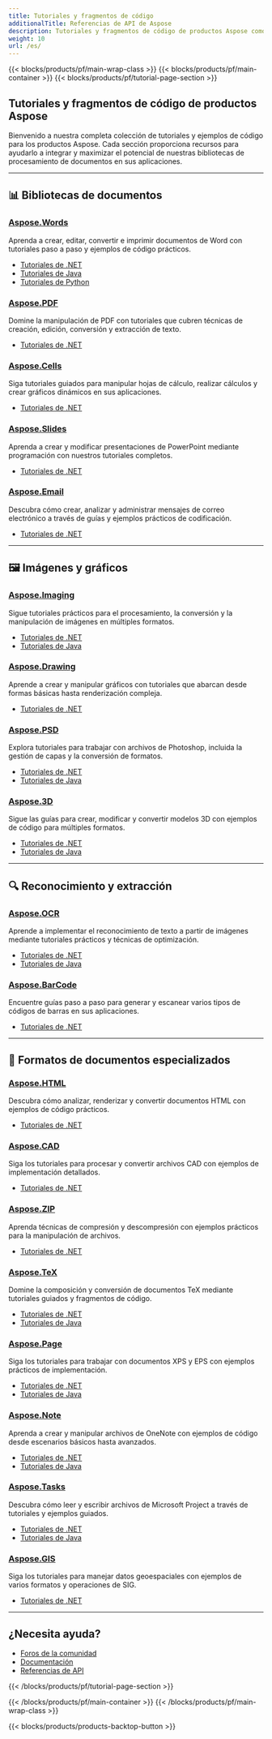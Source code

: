 ```yaml
---
title: Tutoriales y fragmentos de código
additionalTitle: Referencias de API de Aspose
description: Tutoriales y fragmentos de código de productos Aspose como Aspose.Words, Aspose.Cells, Aspose.PDF y otros productos. Incluye tutoriales básicos y avanzados sobre el uso de los productos Aspose.
weight: 10
url: /es/
---
```


{{< blocks/products/pf/main-wrap-class >}}
{{< blocks/products/pf/main-container >}}
{{< blocks/products/pf/tutorial-page-section >}}

## Tutoriales y fragmentos de código de productos Aspose

Bienvenido a nuestra completa colección de tutoriales y ejemplos de código para los productos Aspose. Cada sección proporciona recursos para ayudarlo a integrar y maximizar el potencial de nuestras bibliotecas de procesamiento de documentos en sus aplicaciones.

---

## 📊 Bibliotecas de documentos

### [Aspose.Words](./words/)
Aprenda a crear, editar, convertir e imprimir documentos de Word con tutoriales paso a paso y ejemplos de código prácticos.
- [Tutoriales de .NET](./words/net/)
- [Tutoriales de Java](./words/java/)
- [Tutoriales de Python](./words/python-net/)

### [Aspose.PDF](./pdf/)
Domine la manipulación de PDF con tutoriales que cubren técnicas de creación, edición, conversión y extracción de texto.
- [Tutoriales de .NET](./pdf/net/)

### [Aspose.Cells](./cells/)
Siga tutoriales guiados para manipular hojas de cálculo, realizar cálculos y crear gráficos dinámicos en sus aplicaciones.
- [Tutoriales de .NET](./cells/net/)

### [Aspose.Slides](./slides/)
Aprenda a crear y modificar presentaciones de PowerPoint mediante programación con nuestros tutoriales completos.
- [Tutoriales de .NET](./slides/net/)

### [Aspose.Email](./email/)
Descubra cómo crear, analizar y administrar mensajes de correo electrónico a través de guías y ejemplos prácticos de codificación.
- [Tutoriales de .NET](./email/net/)

---

## 🖼️ Imágenes y gráficos

### [Aspose.Imaging](./imaging/)
Sigue tutoriales prácticos para el procesamiento, la conversión y la manipulación de imágenes en múltiples formatos.
- [Tutoriales de .NET](./imaging/net/)
- [Tutoriales de Java](./imaging/java/)

### [Aspose.Drawing](./drawing/)
Aprende a crear y manipular gráficos con tutoriales que abarcan desde formas básicas hasta renderización compleja.
- [Tutoriales de .NET](./drawing/net/)

### [Aspose.PSD](./psd/)
Explora tutoriales para trabajar con archivos de Photoshop, incluida la gestión de capas y la conversión de formatos.
- [Tutoriales de .NET](./psd/net/)
- [Tutoriales de Java](./psd/java/)

### [Aspose.3D](./3d/)
Sigue las guías para crear, modificar y convertir modelos 3D con ejemplos de código para múltiples formatos.
- [Tutoriales de .NET](./3d/net/)
- [Tutoriales de Java](./3d/java/)

---

## 🔍 Reconocimiento y extracción

### [Aspose.OCR](./ocr/)
Aprende a implementar el reconocimiento de texto a partir de imágenes mediante tutoriales prácticos y técnicas de optimización.
- [Tutoriales de .NET](./ocr/net/)
- [Tutoriales de Java](./ocr/java/)

### [Aspose.BarCode](./barcode/)
Encuentre guías paso a paso para generar y escanear varios tipos de códigos de barras en sus aplicaciones.
- [Tutoriales de .NET](./barcode/net/)

---

## 📝 Formatos de documentos especializados

### [Aspose.HTML](./html/)
Descubra cómo analizar, renderizar y convertir documentos HTML con ejemplos de código prácticos.
- [Tutoriales de .NET](./html/net/)

### [Aspose.CAD](./cad/)
Siga los tutoriales para procesar y convertir archivos CAD con ejemplos de implementación detallados.
- [Tutoriales de .NET](./cad/net/)

### [Aspose.ZIP](./zip/)
Aprenda técnicas de compresión y descompresión con ejemplos prácticos para la manipulación de archivos.
- [Tutoriales de .NET](./zip/net/)

### [Aspose.TeX](./tex/)
Domine la composición y conversión de documentos TeX mediante tutoriales guiados y fragmentos de código.
- [Tutoriales de .NET](./tex/net/)
- [Tutoriales de Java](./tex/java/)

### [Aspose.Page](./page/)
Siga los tutoriales para trabajar con documentos XPS y EPS con ejemplos prácticos de implementación.
- [Tutoriales de .NET](./page/net/)
- [Tutoriales de Java](./page/java/)

### [Aspose.Note](./note/)
Aprenda a crear y manipular archivos de OneNote con ejemplos de código desde escenarios básicos hasta avanzados.
- [Tutoriales de .NET](./note/net/)
- [Tutoriales de Java](./note/java/)

### [Aspose.Tasks](./tasks/)
Descubra cómo leer y escribir archivos de Microsoft Project a través de tutoriales y ejemplos guiados.
- [Tutoriales de .NET](./tasks/net/)
- [Tutoriales de Java](./tasks/java/)

### [Aspose.GIS](./gis/)
Siga los tutoriales para manejar datos geoespaciales con ejemplos de varios formatos y operaciones de SIG.
- [Tutoriales de .NET](./gis/net/)

---

## ¿Necesita ayuda?

- [Foros de la comunidad](https://forum.aspose.com/)
- [Documentación](https://docs.aspose.com/)
- [Referencias de API](https://reference.aspose.com/)

{{< /blocks/products/pf/tutorial-page-section >}}

{{< /blocks/products/pf/main-container >}}
{{< /blocks/products/pf/main-wrap-class >}}

{{< blocks/products/products-backtop-button >}}
